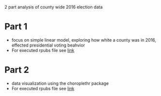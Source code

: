 2 part analysis of county wide 2016 election data
# Part 1 
+ focus on simple linear model, exploring how white a county was in 2016, effected presidential voting beahvior
+ For executed rpubs file see [link](http://rpubs.com/justin_herman_42/457709)

# Part 2
+ data visualization using the choroplethr package
+ For executed rpubs file see [link](http://rpubs.com/justin_herman_42/457725) 
